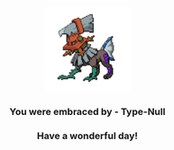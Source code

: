 <p align="center">
    <img src="https://raw.githubusercontent.com/PokeAPI/sprites/master/sprites/pokemon/772.png" width="150" height="150">
</p>
<h3 align="center">You were embraced by - <b>Type-Null</b></h3>
<h3 align="center">Have a wonderful day!</h3>
